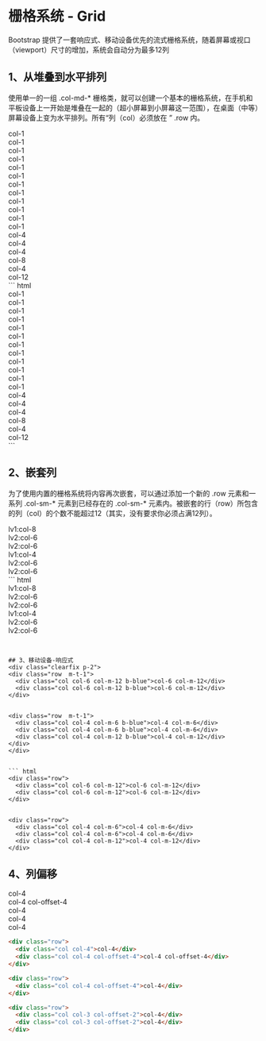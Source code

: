 # 栅格系统 - Grid
Bootstrap 提供了一套响应式、移动设备优先的流式栅格系统，随着屏幕或视口（viewport）尺寸的增加，系统会自动分为最多12列


## 1、从堆叠到水平排列
使用单一的一组 .col-md-* 栅格类，就可以创建一个基本的栅格系统，在手机和平板设备上一开始是堆叠在一起的（超小屏幕到小屏幕这一范围），在桌面（中等）屏幕设备上变为水平排列。所有“列（col）必须放在 ” .row 内。

<div class="clearfix p-2">
<div class="row b-blue">
  <div class="col col-1">col-1</div>
  <div class="col col-1 b-l-blue">col-1</div>
  <div class="col col-1 b-l-blue">col-1</div>
  <div class="col col-1 b-l-blue">col-1</div>
  <div class="col col-1 b-l-blue">col-1</div>
  <div class="col col-1 b-l-blue">col-1</div>
  <div class="col col-1 b-l-blue">col-1</div>
  <div class="col col-1 b-l-blue">col-1</div>
  <div class="col col-1 b-l-blue">col-1</div>
  <div class="col col-1 b-l-blue">col-1</div>
  <div class="col col-1 b-l-blue">col-1</div>
  <div class="col col-1 b-l-blue">col-1</div>
</div>

<div class="row b-blue m-t-1">
  <div class="col col-4">col-4</div>
  <div class="col col-4 b-l-blue">col-4</div>
  <div class="col col-4 b-l-blue">col-4</div>
</div>

<div class="row b-blue m-t-1">
  <div class="col col-8">col-8</div>
  <div class="col col-4 b-l-blue">col-4</div>
</div>


<div class="row b-blue m-t-1">
  <div class="col col-12">col-12</div>
</div>
</div>
``` html
<div class="row">
  <div class="col col-1">col-1</div>
  <div class="col col-1">col-1</div>
  <div class="col col-1">col-1</div>
  <div class="col col-1">col-1</div>
  <div class="col col-1">col-1</div>
  <div class="col col-1">col-1</div>
  <div class="col col-1">col-1</div>
  <div class="col col-1">col-1</div>
  <div class="col col-1">col-1</div>
  <div class="col col-1">col-1</div>
  <div class="col col-1">col-1</div>
  <div class="col col-1">col-1</div>
</div>

<div class="row">
  <div class="col col-4">col-4</div>
  <div class="col col-4">col-4</div>
  <div class="col col-4">col-4</div>
</div>

<div class="row">
  <div class="col col-8">col-8</div>
  <div class="col col-4">col-4</div>
</div>


<div class="row">
  <div class="col col-12">col-12</div>
</div>
```



## 2、嵌套列
为了使用内置的栅格系统将内容再次嵌套，可以通过添加一个新的 .row 元素和一系列 .col-sm-* 元素到已经存在的 .col-sm-* 元素内。被嵌套的行（row）所包含的列（col）的个数不能超过12（其实，没有要求你必须占满12列）。
<div class="clearfix p-2">
<div class="row m-t-1">
<div class="col col-8 b-blue">
lv1:col-8
<div class="row m-t-1">
<div class="col col-6 b-blue b-l-0 b-r-0 b-b-0">lv2:col-6</div>
<div class="col col-6 b-blue b-r-0 b-b-0">lv2:col-6</div>
</div>
</div>


<div class="col col-4 b-blue b-l-0">
lv1:col-4
<div class="row m-t-1">
<div class="col col-6 b-blue b-l-0 b-r-0 b-b-0">lv2:col-6</div>
<div class="col col-6 b-blue  b-r-0 b-b-0">lv2:col-6</div>
</div>
</div>
</div>
</div>
``` html
<div class="row">
  <div class="col col-8">
    lv1:col-8
    <div class="row">
      <div class="col col-6">lv2:col-6</div>
      <div class="col col-6">lv2:col-6</div>
    </div>
  </div>
</div>

<div class="col col-4">
  lv1:col-4
  <div class="row">
    <div class="col col-6">lv2:col-6</div>
    <div class="col col-6">lv2:col-6</div>
  </div>
</div>

```


## 3、移动设备-响应式
<div class="clearfix p-2">
<div class="row  m-t-1">
  <div class="col col-6 col-m-12 b-blue">col-6 col-m-12</div>
  <div class="col col-6 col-m-12 b-blue">col-6 col-m-12</div>
</div>


<div class="row  m-t-1">
  <div class="col col-4 col-m-6 b-blue">col-4 col-m-6</div>
  <div class="col col-4 col-m-6 b-blue">col-4 col-m-6</div>
  <div class="col col-4 col-m-12 b-blue">col-4 col-m-12</div>
</div>
</div>


``` html
<div class="row">
  <div class="col col-6 col-m-12">col-6 col-m-12</div>
  <div class="col col-6 col-m-12">col-6 col-m-12</div>
</div>


<div class="row">
  <div class="col col-4 col-m-6">col-4 col-m-6</div>
  <div class="col col-4 col-m-6">col-4 col-m-6</div>
  <div class="col col-4 col-m-12">col-4 col-m-12</div>
</div>
```

## 4、列偏移
<div class="clearfix p-2">
<div class="row  m-t-1">
  <div class="col col-4 b-blue">col-4</div>
  <div class="col col-4 col-offset-4 b-blue">col-4 col-offset-4</div>
</div>

<div class="row  m-t-1">
  <div class="col col-4 col-offset-4 b-blue">col-4</div>
</div>

<div class="row  m-t-1">
  <div class="col col-3 col-offset-2 b-blue">col-4</div>
  <div class="col col-3 col-offset-2 b-blue">col-4</div>
</div>
</div>

``` html
<div class="row">
  <div class="col col-4">col-4</div>
  <div class="col col-4 col-offset-4">col-4 col-offset-4</div>
</div>

<div class="row">
  <div class="col col-4 col-offset-4">col-4</div>
</div>

<div class="row">
  <div class="col col-3 col-offset-2">col-4</div>
  <div class="col col-3 col-offset-2">col-4</div>
</div>
```

